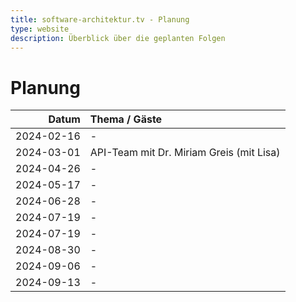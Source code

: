 ```yaml
---
title: software-architektur.tv - Planung
type: website
description: Überblick über die geplanten Folgen
---
```


# Planung

| Datum      | Thema / Gäste                             |
|-----------:|:------------------------------------------|
| 2024-02-16 | - |
| 2024-03-01 | API-Team mit Dr. Miriam Greis (mit Lisa) |
| 2024-04-26 | - |
| 2024-05-17 | - |
| 2024-06-28 | - |
| 2024-07-19 | - |
| 2024-07-19 | - |
| 2024-08-30 | - |
| 2024-09-06 | - |
| 2024-09-13 | - |
